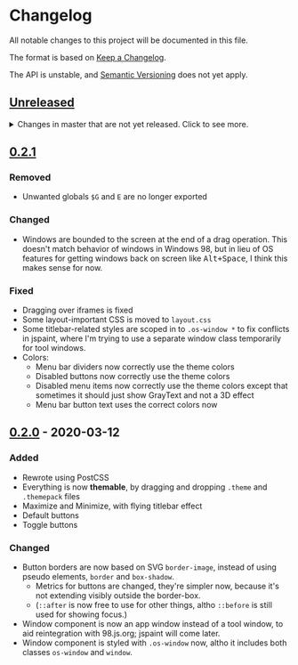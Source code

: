 # Changelog
All notable changes to this project will be documented in this file.

The format is based on [Keep a Changelog](https://keepachangelog.com/en/1.0.0/).

The API is unstable, and [Semantic Versioning](https://semver.org/spec/v2.0.0.html) does not yet apply.

## [Unreleased]
<details>
	<summary>
		Changes in master that are not yet released.
		Click to see more.
	</summary>

### Added
- Added a [Blue color scheme](https://www.deviantart.com/tpenguinltg/art/Blue-525167751) for use in JS Paint for the Winter theme.

</details>

## [0.2.1]

### Removed
- Unwanted globals `$G` and `E` are no longer exported

### Changed
- Windows are bounded to the screen at the end of a drag operation. This doesn't match behavior of windows in Windows 98, but in lieu of OS features for getting windows back on screen like <kbd>Alt+Space</kbd>, I think this makes sense for now.

### Fixed
- Dragging over iframes is fixed
- Some layout-important CSS is moved to `layout.css`
- Some titlebar-related styles are scoped in to `.os-window *` to fix conflicts in jspaint, where I'm trying to use a separate window class temporarily for tool windows.
- Colors:
  - Menu bar dividers now correctly use the theme colors
  - Disabled buttons now correctly use the theme colors
  - Disabled menu items now correctly use the theme colors except that sometimes it should just show GrayText and not a 3D effect
  - Menu bar button text uses the correct colors now

## [0.2.0] - 2020-03-12
### Added
- Rewrote using PostCSS
- Everything is now **themable**, by dragging and dropping `.theme` and `.themepack` files
- Maximize and Minimize, with flying titlebar effect
- Default buttons
- Toggle buttons

### Changed
- Button borders are now based on SVG `border-image`, instead of using pseudo elements, `border` and `box-shadow`.
  - Metrics for buttons are changed, they're simpler now, because it's not extending visibly outside the border-box.
  - (`::after` is now free to use for other things, altho `::before` is still used for showing focus.)
- Window component is now an app window instead of a tool window, to aid reintegration with 98.js.org; jspaint will come later.
- Window component is styled with `.os-window` now, altho it includes both classes `os-window` and `window`.

[Unreleased]: https://github.com/1j01/os-gui/compare/v0.2.1...HEAD
[0.2.1]: https://github.com/1j01/os-gui/compare/v0.2.0...v0.2.1
[0.2.0]: https://github.com/1j01/os-gui/releases/tag/v0.2.0
